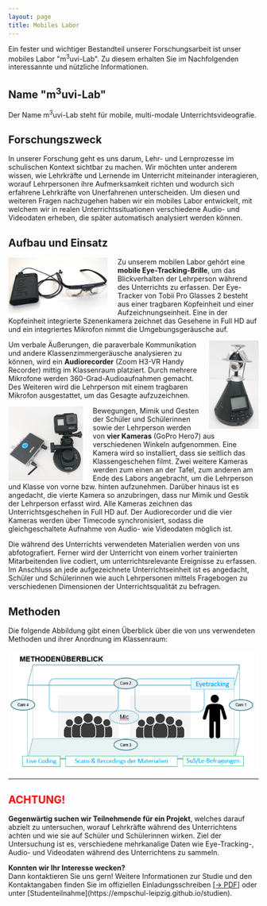 ```yaml
---
layout: page
title: Mobiles Labor
---
```

<p>Ein fester und wichtiger Bestandteil unserer Forschungsarbeit ist unser mobiles Labor "m<sup>3</sup>uvi-Lab". Zu diesem erhalten Sie im Nachfolgenden interessannte und nützliche Informationen.</p>
  
<h2>Name "m<sup>3</sup>uvi-Lab"</h2>

Der Name m<sup>3</sup>uvi-Lab steht für mobile, multi-modale Unterrichtsvideografie. 

<h2>Forschungszweck</h2>

<p>In unserer Forschung geht es uns darum, Lehr- und Lernprozesse im schulischen Kontext sichtbar zu machen. Wir möchten unter anderem wissen, wie Lehrkräfte und Lernende im Unterricht miteinander interagieren, worauf Lehrpersonen ihre Aufmerksamkeit richten und wodurch sich erfahrene Lehrkräfte von Unerfahrenen unterscheiden. Um diesen und weiteren Fragen nachzugehen haben wir ein mobiles Labor entwickelt, mit welchem wir in realen Unterrichtssituationen verschiedene Audio- und Videodaten erheben, die später automatisch analysiert werden können.</p>

<h2>Aufbau und Einsatz</h2>

<img src="assets/images/EyeTracking.JPG" width="200" hight="112" alt="" style="float:left; margin-right:20px;">
<p>Zu unserem mobilen Labor gehört eine <b>mobile Eye-Tracking-Brille</b>, um das Blickverhalten der Lehrperson während des Unterrichts zu erfassen. Der Eye-Tracker von Tobii Pro Glasses 2 besteht aus einer tragbaren Kopfeinheit und einer Aufzeichnungseinheit. Eine in der Kopfeinheit integrierte Szenenkamera zeichnet das Gesehene in Full HD auf und ein integriertes Mikrofon nimmt die Umgebungsgeräusche auf.</p>

<p><img src="assets/images/AudioRecorder.jpg" width="100" hight="178" alt="" style="float:right; margin-left:20px;">Um verbale Äußerungen, die paraverbale Kommunikation und andere Klassenzimmergeräusche analysieren zu können, wird ein <b>Audiorecorder</b> (Zoom H3-VR Handy Recorder) mittig im Klassenraum platziert. Durch mehrere Mikrofone werden 360-Grad-Audioaufnahmen gemacht. Des Weiteren wird die Lehrperson mit einem tragbaren Mikrofon ausgestattet, um das Gesagte aufzuzeichnen.</p>

<img src="assets/images/GoPro.JPG" width="150" hight="150" alt="" style="float:left; margin-right:20px;">
<p>Bewegungen, Mimik und Gesten der Schüler und Schülerinnen sowie der Lehrperson werden von <b>vier Kameras</b> (GoPro Hero7) aus verschiedenen Winkeln aufgenommen. Eine Kamera wird so installiert, dass sie seitlich das Klassengeschehen filmt. Zwei weitere Kameras werden zum einen an der Tafel, zum anderen am Ende des Labors angebracht, um die Lehrperson und Klasse von vorne bzw. hinten aufzunehmen. Darüber hinaus ist es angedacht, die vierte Kamera so anzubringen, dass nur Mimik und Gestik der Lehrperson erfasst wird. Alle Kameras zeichnen das Unterrichtsgeschehen in Full HD auf. Der Audiorecorder und die vier Kameras werden über Timecode synchronisiert, sodass die gleichgeschaltete Aufnahme von Audio- wie Videodaten möglich ist.</p>

<p>Die während des Unterrichts verwendeten Materialien werden von uns abfotografiert. Ferner wird der Unterricht von einem vorher trainierten Mitarbeitenden live codiert, um unterrichtsrelevante Ereignisse zu erfassen. Im Anschluss an jede aufgezeichnete Unterrichtseinheit ist es angedacht, Schüler und Schülerinnen wie auch Lehrpersonen mittels Fragebogen zu verschiedenen Dimensionen der Unterrichtsqualität zu befragen.</p>

<h2>Methoden</h2>

<p>Die folgende Abbildung gibt einen Überblick über die von uns verwendeten Methoden und ihrer Anordnung im Klassenraum:</p>

<div style="text-align:center"><img class="image" src="assets/images/Banner_Labor.png" alt="Methodenüberblick"/></div>

***

<div class="box">
<h2><span style="color:red">ACHTUNG!</span></h2>

<p><b>Gegenwärtig suchen wir Teilnehmende für ein Projekt</b>, welches darauf abzielt zu untersuchen, worauf Lehrkräfte während des Unterrichtens achten und wie sie auf Schüler und Schülerinnen wirken. Ziel der Untersuchung ist es, verschiedene mehrkanalige Daten wie Eye-Tracking-, Audio- und Videodaten während des Unterrichtens zu sammeln.</p>

<p><b>Konnten wir Ihr Interesse wecken?</b><br>
Dann kontaktieren Sie uns gern! Weitere Informationen zur Studie und den Kontaktangaben finden Sie im offiziellen Einladungsschreiben <a href="/assets/pdfs/Einladung_Pilotstudie.pdf">[&rarr; PDF]</a> oder unter [Studenteilnahme](https://empschul-leipzig.github.io/studien).</p>

</div>

